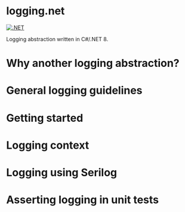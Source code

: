 # logging.net
[![.NET](https://github.com/Irisity/logging.net/actions/workflows/dotnet.yml/badge.svg)](https://github.com/Irisity/logging.net/actions/workflows/dotnet.yml)

Logging abstraction written in C#/.NET 8.

# Why another logging abstraction?

# General logging guidelines

# Getting started

# Logging context

# Logging using Serilog

# Asserting logging in unit tests